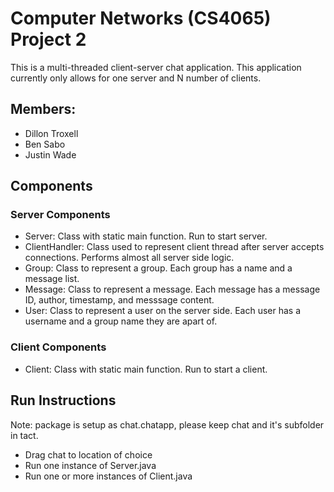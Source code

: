 # Computer Networks (CS4065) Project 2

This is a multi-threaded client-server chat application. This application currently only allows for one server and N number of clients.

## Members:
- Dillon Troxell
- Ben Sabo 
- Justin Wade


## Components
### Server Components
- Server: Class with static main function. Run to start server.
- ClientHandler: Class used to represent client thread after server accepts connections. Performs almost all server side logic.
- Group: Class to represent a group. Each group has a name and a message list.
- Message: Class to represent a message. Each message has a message ID, author, timestamp, and messsage content.
- User: Class to represent a user on the server side. Each user has a username and a group name they are apart of.
### Client Components
- Client: Class with static main function. Run to start a client.

## Run Instructions
Note: package is setup as chat.chatapp, please keep chat and it's subfolder in tact.
- Drag chat to location of choice
- Run one instance of Server.java
- Run one or more instances of Client.java
